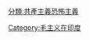 [分類:共產主義恐怖主義](https://zh.wikipedia.org/wiki/分類:共產主義恐怖主義 "wikilink")

[Category:毛主义在印度](https://zh.wikipedia.org/wiki/Category:毛主义在印度 "wikilink")
